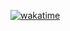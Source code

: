 [![wakatime](https://wakatime.com/badge/user/313a551e-83b9-49c3-9c56-608917c74188.svg?style=for-the-badge)](https://wakatime.com/@313a551e-83b9-49c3-9c56-608917c74188)
<!-- test! -->
<!-- Янни сказал что мое ридми колхозное поэтому оно в отпуске -->

